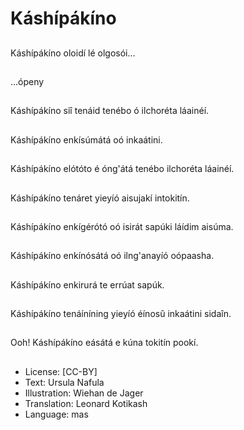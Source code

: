 # Káshípákíno

##
Káshípákíno oloidí lé olgosói...

##
...ópeny

##
Káshípákíno siî tenáid tenébo ó ilchoréta láainéí.

##
Káshípákíno enkísúmátá oó inkaátini.

##
Káshípákíno elótóto é óng'átá tenébo ilchoréta láainéí.

##
Káshípákíno tenáret yieyíó aisujakí intokitín.

##
Káshípákíno enkígérótó oó isirát sapúki láídim aisúma.

##
Káshípákíno enkínósátá oó ilng'anayíó oópaasha.

##
Káshípákíno enkirurá te errúat sapúk.

##
Káshípákíno tenáíníning yieyíó éínosû inkaátini sidaîn.

##
Ooh! Káshípákíno eásátá e kúna tokitín pookí.

##
* License: [CC-BY]
* Text: Ursula Nafula
* Illustration: Wiehan de Jager
* Translation: Leonard Kotikash
* Language: mas
